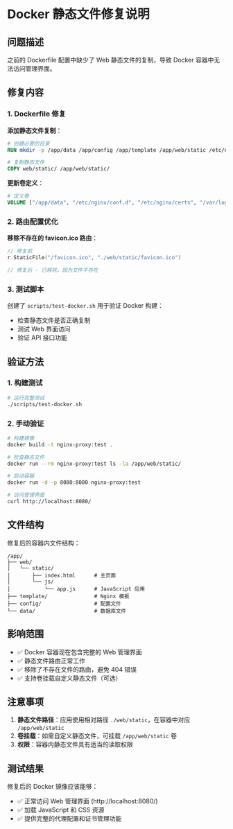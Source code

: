 # Docker 静态文件修复说明

## 问题描述

之前的 Dockerfile 配置中缺少了 Web 静态文件的复制，导致 Docker 容器中无法访问管理界面。

## 修复内容

### 1. Dockerfile 修复

**添加静态文件复制**：
```dockerfile
# 创建必要的目录
RUN mkdir -p /app/data /app/config /app/template /app/web/static /etc/nginx/certs

# 复制静态文件
COPY web/static/ /app/web/static/
```

**更新卷定义**：
```dockerfile
# 定义卷
VOLUME ["/app/data", "/etc/nginx/conf.d", "/etc/nginx/certs", "/var/log/nginx", "/app/template", "/app/config", "/app/web/static"]
```

### 2. 路由配置优化

**移除不存在的 favicon.ico 路由**：
```go
// 修复前
r.StaticFile("/favicon.ico", "./web/static/favicon.ico")

// 修复后 - 已移除，因为文件不存在
```

### 3. 测试脚本

创建了 `scripts/test-docker.sh` 用于验证 Docker 构建：
- 检查静态文件是否正确复制
- 测试 Web 界面访问
- 验证 API 接口功能

## 验证方法

### 1. 构建测试
```bash
# 运行完整测试
./scripts/test-docker.sh
```

### 2. 手动验证
```bash
# 构建镜像
docker build -t nginx-proxy:test .

# 检查静态文件
docker run --rm nginx-proxy:test ls -la /app/web/static/

# 启动容器
docker run -d -p 8080:8080 nginx-proxy:test

# 访问管理界面
curl http://localhost:8080/
```

## 文件结构

修复后的容器内文件结构：
```
/app/
├── web/
│   └── static/
│       ├── index.html      # 主页面
│       └── js/
│           └── app.js      # JavaScript 应用
├── template/               # Nginx 模板
├── config/                 # 配置文件
└── data/                   # 数据库文件
```

## 影响范围

- ✅ Docker 容器现在包含完整的 Web 管理界面
- ✅ 静态文件路由正常工作
- ✅ 移除了不存在文件的路由，避免 404 错误
- ✅ 支持卷挂载自定义静态文件（可选）

## 注意事项

1. **静态文件路径**：应用使用相对路径 `./web/static`，在容器中对应 `/app/web/static`
2. **卷挂载**：如需自定义静态文件，可挂载 `/app/web/static` 卷
3. **权限**：容器内静态文件具有适当的读取权限

## 测试结果

修复后的 Docker 镜像应该能够：
- ✅ 正常访问 Web 管理界面 (http://localhost:8080/)
- ✅ 加载 JavaScript 和 CSS 资源
- ✅ 提供完整的代理配置和证书管理功能